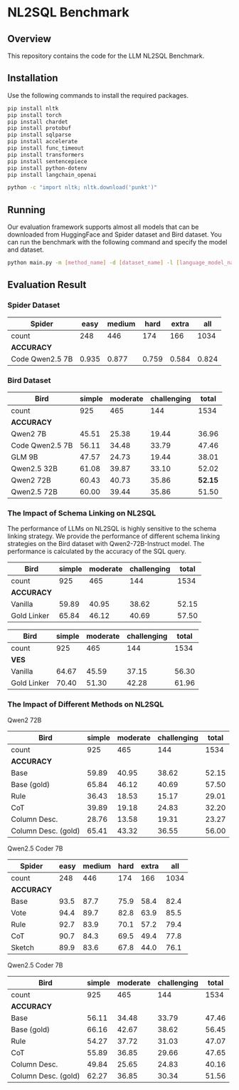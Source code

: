 # NL2SQL Benchmark

## Overview

This repository contains the code for the LLM NL2SQL Benchmark. 

## Installation

Use the following commands to install the required packages.

```sh
pip install nltk
pip install torch
pip install chardet
pip install protobuf
pip install sqlparse
pip install accelerate
pip install func_timeout
pip install transformers
pip install sentencepiece
pip install python-dotenv
pip install langchain_openai

python -c "import nltk; nltk.download('punkt')"
```

## Running

Our evaluation framework supports almost all models that can be downloaded from HuggingFace and Spider dataset and Bird dataset. You can run the benchmark with the following command and specify the model and dataset.

```sh
python main.py -m [method_name] -d [dataset_name] -l [language_model_name] -s [schema_linking_strategy]
```

## Evaluation Result

### Spider Dataset


| **Spider**           | easy | medium | hard | extra | all |
|----------------------|------|--------|------|-------|-----|
| count                | 248  | 446    | 174  | 166   | 1034|
| **ACCURACY**         |      |        |      |       |     |
| Code Qwen2.5 7B      | 0.935| 0.877  | 0.759| 0.584 |0.824|

### Bird Dataset

| **Bird**             | simple | moderate | challenging | total |
|----------------------|--------|----------|-------------|-------|
| count                | 925    | 465      | 144         | 1534  |
| **ACCURACY**         |        |          |             |       |
| Qwen2 7B             | 45.51  | 25.38    | 19.44       | 36.96 |
| Code Qwen2.5 7B      | 56.11  | 34.48    | 33.79       | 47.46 |
| GLM 9B               | 47.57  | 24.73    | 19.44       | 38.01 |
| Qwen2.5 32B          | 61.08  | 39.87    | 33.10       | 52.02 |
| Qwen2 72B            | 60.43  | 40.73    | 35.86       | **52.15** |
| Qwen2.5 72B          | 60.00  | 39.44    | 35.86       | 51.50 |

### The Impact of Schema Linking on NL2SQL

The performance of LLMs on NL2SQL is highly sensitive to the schema linking strategy. We provide the performance of different schema linking strategies on the Bird dataset with Qwen2-72B-Instruct model. The performance is calculated by the accuracy of the SQL query.

| **Bird**                 | simple | moderate | challenging | total |
|--------------------------|--------|----------|-------------|-------|
| count                    | 925    | 465      | 144         | 1534  |
| **ACCURACY**             |        |          |             |       |
| Vanilla                  | 59.89  | 40.95    | 38.62       | 52.15 |
| Gold Linker              | 65.84  | 46.12    | 40.69       | 57.50 |


| **Bird**             | simple | moderate | challenging | total |
|----------------------|--------|----------|-------------|-------|
| count                | 925    | 465      | 144         | 1534  |
| **VES**              |        |          |             |       |
| Vanilla              | 64.67  | 45.59    | 37.15       | 56.30 |
| Gold Linker          | 70.40  | 51.30    | 42.28       | 61.96 |

### The Impact of Different Methods on NL2SQL

Qwen2 72B

| **Bird**             | simple | moderate | challenging | total |
|----------------------|--------|----------|-------------|-------|
| count                | 925    | 465      | 144         | 1534  |
| **ACCURACY**         |        |          |             |       |
| Base                 | 59.89  | 40.95    | 38.62       | 52.15 |
| Base (gold)          | 65.84  | 46.12    | 40.69       | 57.50 |
| Rule                 | 36.43  | 18.53    | 15.17       | 29.01 |
| CoT                  | 39.89  | 19.18    | 24.83       | 32.20 |
| Column Desc.         | 28.76  | 13.58    | 19.31       | 23.27 |
| Column Desc. (gold)  | 65.41  | 43.32    | 36.55       | 56.00 |

Qwen2.5 Coder 7B

| **Spider**           | easy | medium | hard | extra | all |
|----------------------|------|--------|------|-------|-----|
| count                | 248  | 446    | 174  | 166   | 1034|
| **ACCURACY**         |      |        |      |       |     |
| Base                 | 93.5 |  87.7  | 75.9 | 58.4  | 82.4|
| Vote                 | 94.4 |  89.7  | 82.8 | 63.9  | 85.5|
| Rule                 | 92.7 |  83.9  | 70.1 | 57.2  | 79.4|
| CoT                  | 90.7 |  84.3  | 69.5 | 49.4  | 77.8|
| Sketch               | 89.9 |  83.6  | 67.8 | 44.0  | 76.1|

Qwen2.5 Coder 7B

| **Bird**             | simple | moderate | challenging | total |
|----------------------|--------|----------|-------------|-------|
| count                | 925    | 465      | 144         | 1534  |
| **ACCURACY**         |        |          |             |       |
| Base                 | 56.11  | 34.48    | 33.79       | 47.46 |
| Base (gold)          | 66.16  | 42.67    | 38.62       | 56.45 |
| Rule                 | 54.27  | 37.72    | 31.03       | 47.07 |
| CoT                  | 55.89  | 36.85    | 29.66       | 47.65 |
| Column Desc.         | 49.84  | 25.65    | 24.83       | 40.16 |
| Column Desc. (gold)  | 62.27  | 36.85    | 30.34       | 51.56 |
